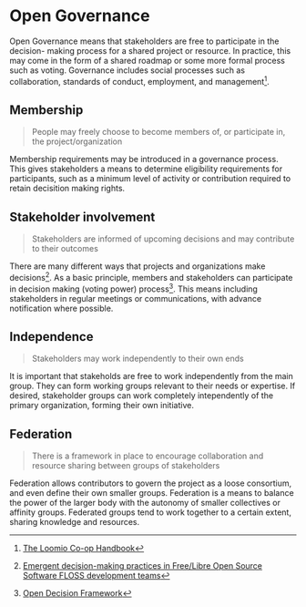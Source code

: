 # Open Governance

Open Governance means that stakeholders are free to participate in the decision- making process for a shared project or resource. In practice, this may come in the form of a shared roadmap or some more formal process such as voting. Governance includes social processes such as collaboration, standards of conduct, employment, and management[^1].

## Membership

> People may freely choose to become members of, or participate in, the project/organization

Membership requirements may be introduced in a governance process. This gives stakeholders a means to determine eligibility requirements for participants, such as a minimum level of activity or contribution required to retain decisition making rights.

## Stakeholder involvement

> Stakeholders are informed of upcoming decisions and may contribute to their outcomes

There are many different ways that projects and organizations make decisions[^2]. As a basic principle, members and stakeholders can participate in decision making \(voting power\) process[^3]. This means including stakeholders in regular meetings or communications, with advance notification where possible.

## Independence

> Stakeholders may work independently to their own ends

It is important that stakeholds are free to work independently from the main group. They can form working groups relevant to their needs or expertise. If desired, stakeholder groups can work completely intependently of the primary organization, forming their own initiative.

## Federation

> There is a framework in place to encourage collaboration and resource sharing between groups of stakeholders

Federation allows contributors to govern the project as a loose consortium, and even define their own smaller groups. Federation is a means to balance the power of the larger body with the autonomy of smaller collectives or affinity groups. Federated groups tend to work together to a certain extent, sharing knowledge and resources.


[^1]: [The Loomio Co-op Handbook](https://loomio.coop/)

[^2]: [Emergent decision-making practices in Free/Libre Open Source Software FLOSS development teams](https://crowston.syr.edu/content/emergent-decision-making-practices-freelibre-open-source-software-floss-development-teams)

[^3]: [Open Decision Framework](https://github.com/red-hat-people-team/open-decision-framework)



